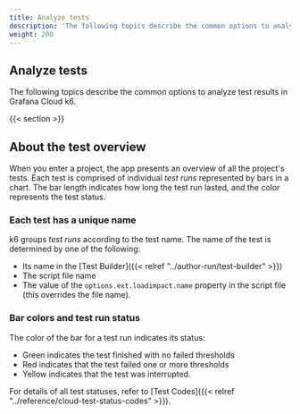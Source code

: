 ```yaml
---
title: Analyze tests
description: 'The following topics describe the common options to analyze test results in Grafana Cloud k6'
weight: 200
---
```


## Analyze tests

The following topics describe the common options to analyze test results in Grafana Cloud k6.

{{< section >}}

## About the test overview

When you enter a project, the app presents an overview of all the project's tests.
Each test is comprised of individual _test runs_ represented by bars in a chart.
The bar length indicates how long the test run lasted, and the color represents the test status.

### Each test has a unique name

k6 groups _test runs_ according to the test name.
The name of the test is determined by one of the following:

- Its name in the [Test Builder]({{< relref "../author-run/test-builder" >}})
- The script file name
- The value of the `options.ext.loadimpact.name` property in the script file (this overrides the file name).

### Bar colors and test run status

The color of the bar for a test run indicates its status:

- Green indicates the test finished with no failed thresholds
- Red indicates that the test failed one or more thresholds
- Yellow indicates that the test was interrupted.

For details of all test statuses, refer to [Test Codes]({{< relref "../reference/cloud-test-status-codes" >}}).


